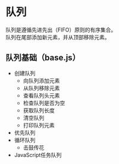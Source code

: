# 队列
队列是遵循先进先出（FIFO）原则的有序集合。          
队列在尾部添加新元素，并从顶部移除元素。            

## 队列基础（base.js）
- 创建队列
    + 向队列添加元素
    + 从队列移除元素
    + 查看队列头元素
    + 检查队列是否为空
    + 获取队列长度
    + 清空队列
    + 打印队列元素
- 优先队列
- 循环队列
    + 击鼓传花
- JavaScript任务队列

